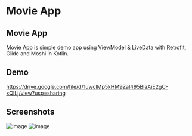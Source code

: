 # Movie App

## Movie App

Movie App is simple demo app using ViewModel & LiveData with Retrofit, Glide and Moshi in Kotlin.

## Demo
https://drive.google.com/file/d/1uwclMp5kHM9Zal495BlaAiE2gC-xQILj/view?usp=sharing

## Screenshots
![image](https://github.com/sondt28/movie-app/assets/89345307/795d2fe2-b44f-4010-bd71-2e9b1263980e)
![image](https://github.com/sondt28/movie-app/assets/89345307/7210269f-f76e-44fa-9278-61e9ce718fc5)



